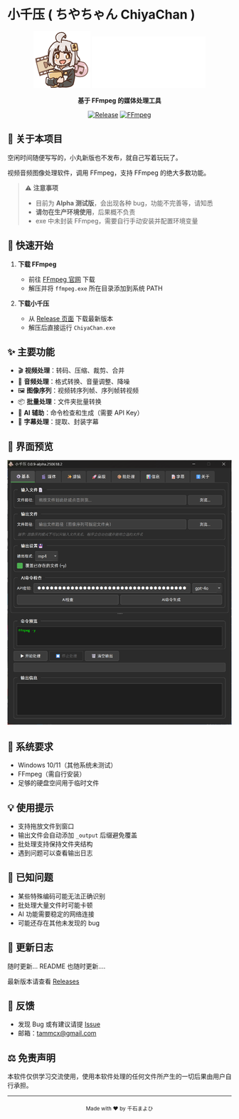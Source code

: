 # 小千压 ( ちやちゃん ChiyaChan )

<div align="center">
  <img src="imgs/icon.png" alt="小千压" width="128">
  <img src="imgs/title.png" alt="小千压title" width="256">
  
  **基于 FFmpeg 的媒体处理工具**
  
  [![Release](https://img.shields.io/badge/Release-Alpha-orange.svg)](https://github.com/ChenxingM/ChiyaChan-Releases/releases)
  [![FFmpeg](https://img.shields.io/badge/FFmpeg-Required-red.svg)](https://ffmpeg.org)
</div>

## 📌 关于本项目

空闲时间随便写写的，小丸新版也不发布，就自己写着玩玩了。

视频音频图像处理软件，调用 FFmpeg，支持 FFmpeg 的绝大多数功能。

> ⚠️ **注意事项**
> - 目前为 **Alpha 测试版**，会出现各种 bug，功能不完善等，请知悉
> - **请勿在生产环境使用**，后果概不负责
> - exe 中未封装 FFmpeg，需要自行手动安装并配置环境变量

## 🚀 快速开始

1. **下载 FFmpeg**
   - 前往 [FFmpeg 官网](https://ffmpeg.org/download.html) 下载
   - 解压并将 `ffmpeg.exe` 所在目录添加到系统 PATH

2. **下载小千压**
   - 从 [Release 页面](https://github.com/ChiyaChan-Release/releases) 下载最新版本
   - 解压后直接运行 `ChiyaChan.exe`

## ✨ 主要功能

- 🎬 **视频处理**：转码、压缩、裁剪、合并
- 🎵 **音频处理**：格式转换、音量调整、降噪
- 🖼️ **图像序列**：视频转序列帧、序列帧转视频
- 📦 **批量处理**：文件夹批量转换
- 🤖 **AI 辅助**：命令检查和生成（需要 API Key）
- 📝 **字幕处理**：提取、封装字幕

## 📸 界面预览

<div align="center">
  <img src="imgs/screenshot.png" alt="界面截图" width="600">
</div>

## 🔧 系统要求

- Windows 10/11（其他系统未测试）
- FFmpeg（需自行安装）
- 足够的硬盘空间用于临时文件

## 💡 使用提示

- 支持拖放文件到窗口
- 输出文件会自动添加 `_output` 后缀避免覆盖
- 批处理支持保持文件夹结构
- 遇到问题可以查看输出日志

## 🐛 已知问题

- 某些特殊编码可能无法正确识别
- 批处理大量文件时可能卡顿
- AI 功能需要稳定的网络连接
- 可能还存在其他未发现的 bug

## 📝 更新日志

随时更新... README 也随时更新....

最新版本请查看 [Releases](https://github.com/ChiyaChan-Release/releases)

## 🤝 反馈

- 发现 Bug 或有建议请提 [Issue](https://github.com/ChiyaChan-Release/issues)
- 邮箱：tammcx@gmail.com

## ⚖️ 免责声明

本软件仅供学习交流使用，使用本软件处理的任何文件所产生的一切后果由用户自行承担。

---

<div align="center">
  <sub>Made with ❤️ by 千石まよひ</sub>
</div>
